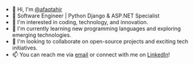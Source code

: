 - 👋 Hi, I'm [@afaqtahir](https://github.com/afaqtahir)
- 🚀 Software Engineer | Python Django & ASP.NET Specialist
- 👀 I'm interested in coding, technology, and innovation.
- 🌱 I'm currently learning new programming languages and exploring emerging technologies.
- 💞️ I'm looking to collaborate on open-source projects and exciting tech initiatives.
- 📫 You can reach me via [email](mailto:afaqtahir00@gmail.com) or connect with me on [LinkedIn](https://www.linkedin.com/in/aafaq-tahir-a5255720b/)!

<!---
afaqtahir/afaqtahir is a ✨ special ✨ repository because its `README.md` (this file) appears on your GitHub profile.
You can click the Preview link to take a look at your changes.
--->

